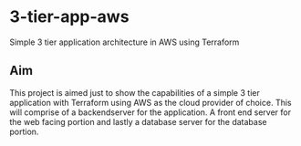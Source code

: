 # 3-tier-app-aws
Simple 3 tier application architecture in AWS using Terraform

## Aim
This project is aimed just to show the capabilities of a simple 3 tier application with Terraform using AWS as the cloud provider of choice. This will comprise of a backendserver for the application. A front end server for the web facing portion and lastly a database server for the database portion.
